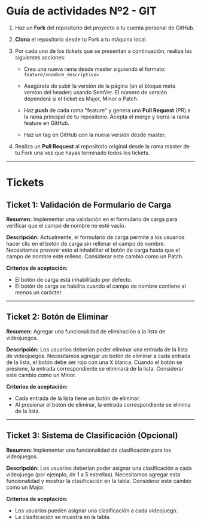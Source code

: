 # Guía de actividades Nº2 - GIT

1. Haz un **Fork** del repositorio del proyecto a tu cuenta personal de GitHub.

2. **Clona** el repositorio desde tu Fork a tu máquina local.

3. Por cada uno de los tickets que se presentan a continuación, realiza las siguientes acciones:

    - Crea una nueva rama desde master siguiendo el formato: `feature/<nombre_descriptivo>`
    
    - Asegúrate de subir la versión de la página (en el bloque meta version del header) usando SemVer. El número de versión dependerá si el ticket es Major, Minor o Patch.
    
    - Haz **push** de cada rama "feature" y genera una **Pull Request** (PR) a la rama principal de tu repositorio. Acepta el merge y borra la rama feature en GitHub.

    - Haz un tag en GitHub con la nueva versión desde master.

4. Realiza un **Pull Request** al repositorio original desde la rama master de tu Fork una vez que hayas terminado todos los tickets.

---

# Tickets

## Ticket 1: Validación de Formulario de Carga

**Resumen:** Implementar una validación en el formulario de carga para verificar que el campo de nombre no esté vacío.

**Descripción:** Actualmente, el formulario de carga permite a los usuarios hacer clic en el botón de carga sin rellenar el campo de nombre. Necesitamos prevenir esto al inhabilitar el botón de carga hasta que el campo de nombre esté relleno. Considerar este cambio como un Patch.

**Criterios de aceptación:**

- El botón de carga está inhabilitado por defecto.
- El botón de carga se habilita cuando el campo de nombre contiene al menos un carácter.

---

## Ticket 2: Botón de Eliminar

**Resumen:** Agregar una funcionalidad de eliminación a la lista de videojuegos.

**Descripción:** Los usuarios deberían poder eliminar una entrada de la lista de videojuegos. Necesitamos agregar un botón de eliminar a cada entrada de la lista, el botón debe ser rojo con una X blanca. Cuando el botón se presione, la entrada correspondiente se eliminará de la lista. Considerar este cambio como un Minor.

**Criterios de aceptación:**

- Cada entrada de la lista tiene un botón de eliminar.
- Al presionar el botón de eliminar, la entrada correspondiente se elimina de la lista.

---

## Ticket 3: Sistema de Clasificación (Opcional)

**Resumen:** Implementar una funcionalidad de clasificación para los videojuegos.

**Descripción:** Los usuarios deberían poder asignar una clasificación a cada videojuego (por ejemplo, de 1 a 5 estrellas). Necesitamos agregar esta funcionalidad y mostrar la clasificación en la tabla. Considerar este cambio como un Major.

**Criterios de aceptación:**

- Los usuarios pueden asignar una clasificación a cada videojuego.
- La clasificación se muestra en la tabla.

